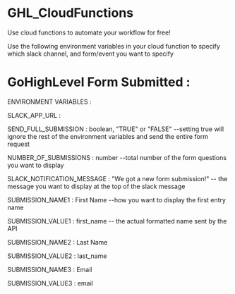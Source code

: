 # GHL_CloudFunctions
Use cloud functions to automate your workflow for free!

Use the following environment variables in your cloud function to specify which slack channel, and form/event you want to specify

# GoHighLevel Form Submitted :

  ENVIRONMENT VARIABLES :
  
  
   SLACK_APP_URL : <Your Slack App URL>
  
   SEND_FULL_SUBMISSION : boolean, "TRUE" or "FALSE" --setting true will ignore the rest of the environment variables and send the entire form request
  
   NUMBER_OF_SUBMISSIONS : number --total number of the form questions you want to display
  
   SLACK_NOTIFICATION_MESSAGE : "We got a new form submission!" -- the message you want to display at the top of the slack message
  
   SUBMISSION_NAME1 : First Name --how you want to display the first entry name
  
   SUBMISSION_VALUE1 : first_name -- the actual formatted name sent by the API
  
   SUBMISSION_NAME2 : Last Name
  
   SUBMISSION_VALUE2 : last_name
  
   SUBMISSION_NAME3 : Email
  
   SUBMISSION_VALUE3 : email
  
 
